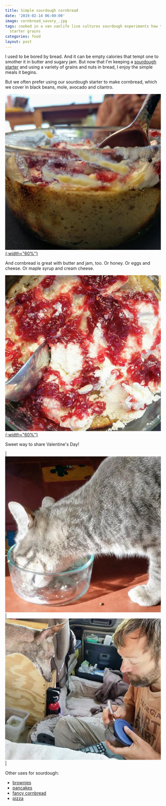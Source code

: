 ```yaml
---
title: Simple sourdough cornbread
date: '2019-02-14 06:00:00'
image: cornbread_savory_.jpg
tags: cooked in a van vanlife live cultures sourdough experiments how to use your
  starter grains
categories: food
layout: post
---
```


I used to be bored by bread. And it can be empty calories that tempt one to smother it in butter and sugary jam. But now that I'm keeping a [sourdough starter](https://reverdecer.annalisagross.com/2019/02/06/sourdoughs/) and using a variety of grains and nuts in bread, I enjoy the simple meals it begins.

But we often prefer using our sourdough starter to make cornbread, which we cover in black beans, mole, avocado and cilantro.

[![](/images/simple_sourdough_cornbread_.jpg){:width="60%"}](/images/simple_sourdough_cornbread.jpg)

And cornbread is great with butter and jam, too. Or honey. Or eggs and cheese. Or maple syrup and cream cheese.

[![](/images/jam_.jpg){:width="60%"}](/images/jam.jpg)

 Sweet way to share Valentine's Day!
 
 | [![](/images/gris_cleans_.jpg)](/images/gris_cleans.jpg) | [![](/images/van_dining_room_.jpg)](/images/van_dining_room.jpg) |

Other uses for sourdough:
* [brownies](http://reverdecer.annalisagross.com/2019/02/10/more-brownies-now-sourdough/)
* [pancakes](http://reverdecer.annalisagross.com/2019/02/07/sourdough-pancakes/)
* [fancy cornbread](http://reverdecer.annalisagross.com/2019/02/18/pepper-sourdough-cornbread/)
* [pizza](https://reverdecer.annalisagross.com/2019/02/05/sourdough-pizza/)
